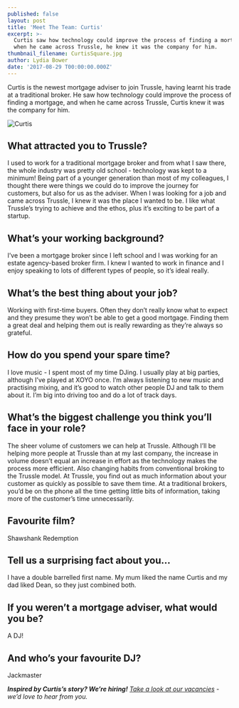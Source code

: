 ```yaml
---
published: false
layout: post
title: 'Meet The Team: Curtis'
excerpt: >-
  Curtis saw how technology could improve the process of finding a mortgage, and
  when he came across Trussle, he knew it was the company for him.  
thumbnail_filename: CurtisSquare.jpg
author: Lydia Bower
date: '2017-08-29 T00:00:00.000Z'
---
```

Curtis is the newest mortgage adviser to join Trussle, having learnt his trade at a traditional broker. He saw how technology could improve the process of finding a mortgage, and when he came across Trussle, Curtis knew it was the company for him. 

![Curtis]({{site.baseurl}}/images/post_images/Curtis.jpg)

## What attracted you to Trussle?
I used to work for a traditional mortgage broker and from what I saw there, the whole industry was pretty old school - technology was kept to a minimum! Being part of a younger generation than most of my colleagues, I thought there were things we could do to improve the journey for customers, but also for us as the adviser. When I was looking for a job and came across Trussle, I knew it was the place I wanted to be. I like what Trussle’s trying to achieve and the ethos, plus it’s exciting to be part of a startup.

## What’s your working background?
I’ve been a mortgage broker since I left school and I was working for an estate agency-based broker firm. I knew I wanted to work in finance and I enjoy speaking to lots of different types of people, so it’s ideal really. 

## What’s the best thing about your job?
Working with first-time buyers. Often they don’t really know what to expect and they presume they won’t be able to get a good mortgage. Finding them a great deal and helping them out is really rewarding as they’re always so grateful. 

## How do you spend your spare time?
I love music - I spent most of my time DJing. I usually play at big parties, although I’ve played at XOYO once. I’m always listening to new music and practising mixing, and it’s good to watch other people DJ and talk to them about it. I’m big into driving too and do a lot of track days. 

## What’s the biggest challenge you think you’ll face in your role?
The sheer volume of customers we can help at Trussle. Although I’ll be helping more people at Trussle than at my last company, the increase in volume doesn’t equal an increase in effort as the technology makes the process more efficient. Also changing habits from conventional broking to the Trussle model. At Trussle, you find out as much information about your customer as quickly as possible to save them time. At a traditional brokers, you’d be on the phone all the time getting little bits of information, taking more of the customer’s time unnecessarily. 

## Favourite film?
Shawshank Redemption

## Tell us a surprising fact about you...
I have a double barrelled first name. My mum liked the name Curtis and my dad liked Dean, so they just combined both.

## If you weren’t a mortgage adviser, what would you be?
A DJ! 

## And who’s your favourite DJ?
Jackmaster 

_**Inspired by Curtis’s story? We’re hiring!** [Take a look at our vacancies](https://jobs.lever.co/trussle "Trussle vacancies") - we’d love to hear from you._
